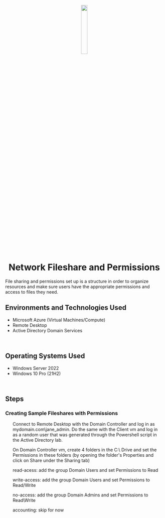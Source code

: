 <p align="center">
<img src="https://github.com/ColtonTrauCC/network-fileshare/assets/147654000/efe94bff-a469-4342-a4c6-e927befd13b9" height = 20% width = 20%/>
</p>

<h1 align = "center">Network Fileshare and Permissions</h1>
File sharing and permissions set up is a structure in order to organize resources and make sure users have the appropriate permissions and access to files they need.
<br />

<h2>Environments and Technologies Used</h2>
<ul>
  <li>Microsoft Azure (Virtual Machines/Compute)</li>
  <li>Remote Desktop</li>
  <li>Active Directory Domain Services</li>
</ul>

<br />

<h2>Operating Systems Used</h2>
<ul>
  <li>Windows Server 2022</li>
  <li>Windows 10 Pro (21H2)</li>
</ul>

<br />

<h2>Steps</h2>

<h3>Creating Sample Fileshares with Permissions</h3>

</p>
  <ul>
Connect to Remote Desktop with the Domain Controller and log in as mydomain.com\jane_admin. Do the same with the Client vm and log in as a random user that was generated through the Powershell script in the Active Directory lab.
</p>
On Domain Controller vm, create 4 folders in the C:\ Drive and set the Permissions in these folders (by opening the folder's Properties and click on Share under the Sharing tab)
</p>
read-acess: add the group Domain Users and set Permissions to Read
<p>
write-access: add the group Domain Users and set Permissions to Read/Write
<p>
no-access: add the group Domain Admins and set Permissions to Read\Write
<p>
accounting: skip for now
<p>
